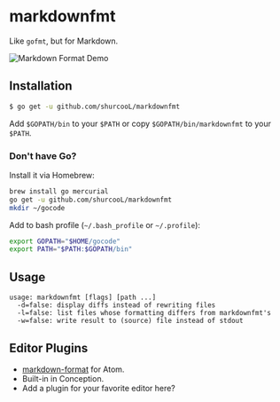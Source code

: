 markdownfmt
===========

Like `gofmt`, but for Markdown.

![Markdown Format Demo](https://github.com/shurcooL/atom-markdown-format/blob/master/Demo.gif?raw=true)

Installation
------------

```bash
$ go get -u github.com/shurcooL/markdownfmt
```

Add `$GOPATH/bin` to your `$PATH` or copy `$GOPATH/bin/markdownfmt` to your `$PATH`.

### Don't have Go?

Install it via Homebrew:

```bash
brew install go mercurial
go get -u github.com/shurcooL/markdownfmt
mkdir ~/gocode
```

Add to bash profile (`~/.bash_profile` or `~/.profile`):

```bash
export GOPATH="$HOME/gocode"
export PATH="$PATH:$GOPATH/bin"
```

Usage
-----

```
usage: markdownfmt [flags] [path ...]
  -d=false: display diffs instead of rewriting files
  -l=false: list files whose formatting differs from markdownfmt's
  -w=false: write result to (source) file instead of stdout
```

Editor Plugins
--------------

- [markdown-format](https://atom.io/packages/markdown-format) for Atom.
- Built-in in Conception.
- Add a plugin for your favorite editor here?
